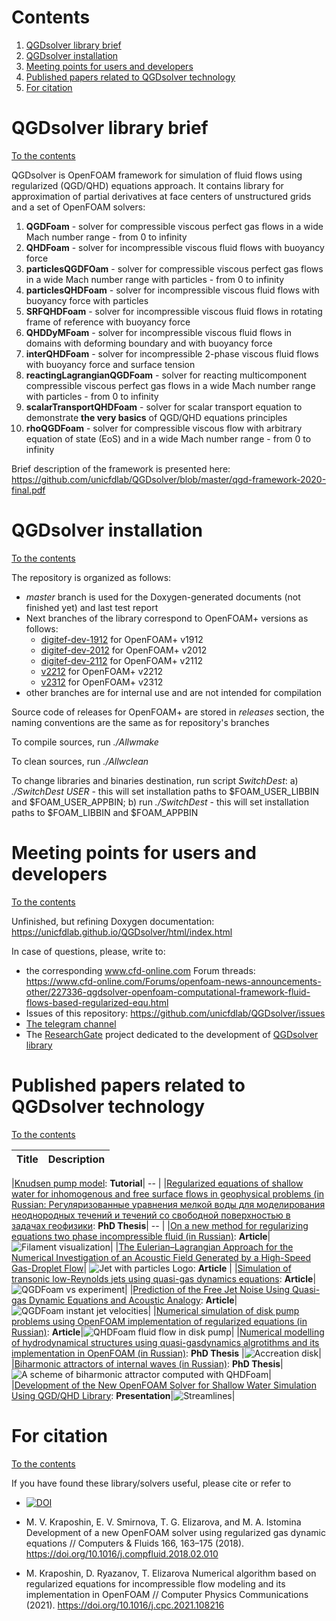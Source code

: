 # Contents

1. [QGDsolver library brief](#QGDsolver-library-brief)
2. [QGDsolver installation](#QGDsolver-installation)
3. [Meeting points for users and developers](#Meeting-points-for-users-and-developers)
4. [Published papers related to QGDsolver technology](#Published-papers-related-to-QGDsolver-technology)
5. [For citation](#For-citation)

# QGDsolver library brief
[To the contents](#Contents)

QGDsolver is OpenFOAM framework for simulation of fluid flows using regularized (QGD/QHD) equations approach. It contains library for approximation of partial derivatives at face centers of unstructured grids and a set of OpenFOAM solvers:

1. **QGDFoam** - solver for compressible viscous perfect gas flows in a wide Mach number range - from 0 to infinity
2. **QHDFoam** - solver for incompressible viscous fluid flows with buoyancy force
3. **particlesQGDFOam** - solver for compressible viscous perfect gas flows in a wide Mach number range with particles - from 0 to infinity
4. **particlesQHDFoam** - solver for incompressible viscous fluid flows with buoyancy force with particles
5. **SRFQHDFoam** - solver for incompressible viscous fluid flows in rotating frame of reference  with buoyancy force
6. **QHDDyMFoam** -  solver for incompressible viscous fluid flows in domains with deforming boundary and with buoyancy force
7. **interQHDFoam** - solver for incompressible 2-phase viscous fluid flows with buoyancy force and surface tension
8. **reactingLagrangianQGDFoam** - solver for reacting multicomponent compressible viscous perfect gas flows in a wide Mach number range with particles - from 0 to infinity
9. **scalarTransportQHDFoam** - solver for scalar transport equation to demonstrate **the very basics** of QGD/QHD equations principles
10. **rhoQGDFoam** - solver for compressible viscous flow with arbitrary equation of state (EoS) and in a wide Mach number range - from 0 to infinity

Brief description of the framework is presented here: https://github.com/unicfdlab/QGDsolver/blob/master/qgd-framework-2020-final.pdf

# QGDsolver installation
[To the contents](#Contents)

The repository is organized as follows:
* *master* branch is used for the Doxygen-generated documents (not finished yet) and last test report
* Next branches of the library correspond to OpenFOAM+ versions as follows:
    - [digitef-dev-1912](https://github.com/unicfdlab/QGDsolver/tree/digitef-dev-v1912) for OpenFOAM+ v1912
    - [digitef-dev-2012](https://github.com/unicfdlab/QGDsolver/tree/digitef-dev-v2012) for OpenFOAM+ v2012
    - [digitef-dev-2112](https://github.com/unicfdlab/QGDsolver/tree/digitef-dev-2112) for OpenFOAM+ v2112
    - [v2212](https://github.com/unicfdlab/QGDsolver/tree/v2212) for OpenFOAM+ v2212
    - [v2312](https://github.com/unicfdlab/QGDsolver/tree/v2312) for OpenFOAM+ v2312
* other branches are for internal use and are not intended for compilation

Source code of releases for OpenFOAM+ are stored in *releases* section, the naming conventions are the same as for repository's branches

To compile sources, run *./Allwmake*

To clean sources, run *./Allwclean*

To change libraries and binaries destination, run script *SwitchDest*: a) *./SwitchDest USER* - this will set installation paths to $FOAM_USER_LIBBIN and $FOAM_USER_APPBIN; b) run *./SwitchDest* - this will set installation paths to $FOAM_LIBBIN and $FOAM_APPBIN


# Meeting points for users and developers
[To the contents](#Contents)

Unfinished, but refining Doxygen documentation: https://unicfdlab.github.io/QGDsolver/html/index.html

In case of questions, please, write to:

* the corresponding www.cfd-online.com Forum threads: https://www.cfd-online.com/Forums/openfoam-news-announcements-other/227336-qgdsolver-openfoam-computational-framework-fluid-flows-based-regularized-equ.html
* Issues of this repository: https://github.com/unicfdlab/QGDsolver/issues
* [The telegram channel](https://t.me/hybridCentralSolvers)
* The [ResearchGate](https://www.researchgate.net/) project dedicated to the development of [QGDsolver library](https://www.researchgate.net/project/QGDsolver-OpenFOAM-framework-for-simulation-of-fluid-flows-using-regularized-equations-approach)


# Published papers related to QGDsolver technology
[To the contents](#Contents)

| Title | Description |
|------|-------------|

|[Knudsen pump model](https://github.com/tarminik/KnudsenPump): **Tutorial**| -- |
|[Regularized equations of shallow water for inhomogenous and free surface flows in geophysical problems (in Russian: Регуляризованные уравнения мелкой воды для моделирования неоднородных течений и течений со свободной поверхностью в задачах геофизики](https://keldysh.ru/council/3/D00202403/ivanov_av_diss.pdf): **PhD Thesis**| -- |
|[On a new method for regularizing equations two phase incompressible fluid (in Russian)](https://keldysh.ru/papers/2021/prep2021_61.pdf): **Article**|![Filament visualization](https://github.com/unicfdlab/QGDsolver/blob/master/filament-qhd.jpg)|
|[The Eulerian–Lagrangian Approach for the Numerical Investigation of an Acoustic Field Generated by a High-Speed Gas-Droplet Flow](https://www.mdpi.com/2311-5521/6/8/274)| ![Jet with particles Logo](https://www.mdpi.com/fluids/fluids-06-00274/article_deploy/html/images/fluids-06-00274-ag-550.jpg):  **Article** |
|[Simulation of transonic low-Reynolds jets using quasi-gas dynamics equations](https://iopscience.iop.org/article/10.1088/1742-6596/1382/1/012019): **Article**|![QGDFoam vs experiment](https://www.researchgate.net/publication/337709457/figure/fig1/AS:832046201073664@1575386681051/Time-averaged-jet-centreline-Mach-number-distribution-1-QGDFoam-with-i-i14-03-2_W640.jpg)|
|[Prediction of the Free Jet Noise Using Quasi-gas Dynamic Equations and Acoustic Analogy](https://link.springer.com/chapter/10.1007/978-3-030-50436-6_16): **Article**|![QGDFoam instant jet velocities](https://media.springernature.com/lw785/springer-static/image/chp%3A10.1007%2F978-3-030-50436-6_16/MediaObjects/500810_1_En_16_Fig5_HTML.png)|
|[Numerical simulation of disk pump problems using OpenFOAM implementation of regularized equations (in Russian)](https://keldysh.ru/papers/2020/prep2020_66.pdf): **Article**|![QHDFoam fluid flow in disk pump](https://github.com/unicfdlab/QGDsolver/blob/master/QHDFoam-diskpump.png)|
|[Numerical modelling of hydrodynamical structures using quasi-gasdynamics algrotithms and its implementation in OpenFOAM (in Russian)](https://keldysh.ru/council/3/D00202403/istomina_diss.pdf):  **PhD Thesis** |![Accreation disk](https://github.com/unicfdlab/PhDTheses/blob/main/Istomina_diss.png)|
|[Biharmonic attractors of internal waves (in Russian)](https://github.com/unicfdlab/PhDTheses/blob/main/ryazanov_da_diss.pdf): **PhD Thesis**|![A scheme of biharmonic attractor computed with QHDFoam](https://github.com/unicfdlab/PhDTheses/blob/main/ryazanov_da.png)|
|[Development of the New OpenFOAM Solver for Shallow Water Simulation Using QGD/QHD Library](https://www.researchgate.net/publication/352222832_Development_of_the_New_OpenFOAM_Solver_for_Shallow_Water_Simulation_Using_QGDQHD_Library): **Presentation**|![Streamlines](https://github.com/unicfdlab/QGDsolver/blob/master/RSWEFoam_zip.png)|


# For citation
[To the contents](#Contents)

If you have found these library/solvers useful, please cite or refer to

* [![DOI](https://zenodo.org/badge/DOI/10.5281/zenodo.3878453.svg)](https://doi.org/10.5281/zenodo.3878453)

* M. V. Kraposhin, E. V. Smirnova, T. G. Elizarova, and M. A. Istomina Development of a new OpenFOAM solver using regularized gas dynamic equations //
Computers & Fluids 166, 163–175 (2018). https://doi.org/10.1016/j.compfluid.2018.02.010

* M.  Kraposhin, D. Ryazanov, T. Elizarova Numerical algorithm based on regularized equations for 
incompressible flow modeling and its implementation in OpenFOAM // Computer Physics Communications (2021). https://doi.org/10.1016/j.cpc.2021.108216

